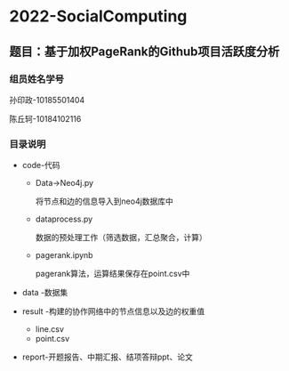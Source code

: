 # 2022-SocialComputing
## 题目：基于加权PageRank的Github项目活跃度分析
### 组员姓名学号
孙印政-10185501404

陈丘轲-10184102116

### 目录说明

 - code-代码

   - Data->Neo4j.py 

     将节点和边的信息导入到neo4j数据库中

   - dataprocess.py

     数据的预处理工作（筛选数据，汇总聚合，计算）

   - pagerank.ipynb

     pagerank算法，运算结果保存在point.csv中

 - data -数据集

 - result -构建的协作网络中的节点信息以及边的权重值

   - line.csv
   - point.csv

 - report-开题报告、中期汇报、结项答辩ppt、论文
